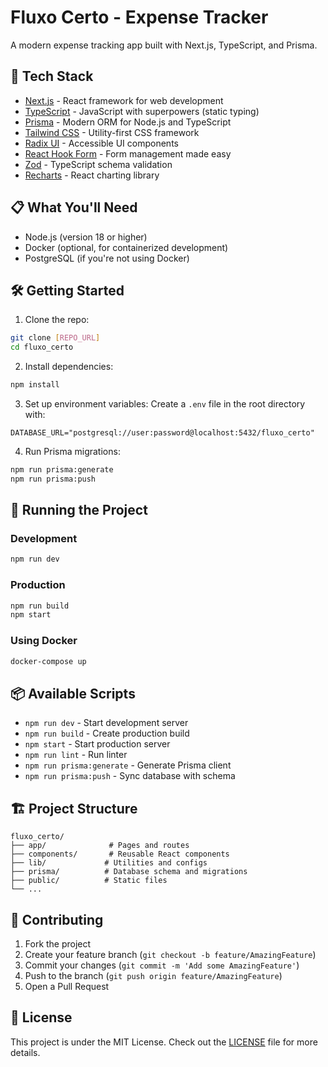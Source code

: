 # Fluxo Certo - Expense Tracker

A modern expense tracking app built with Next.js, TypeScript, and Prisma.

## 🚀 Tech Stack

- [Next.js](https://nextjs.org/) - React framework for web development
- [TypeScript](https://www.typescriptlang.org/) - JavaScript with superpowers (static typing)
- [Prisma](https://www.prisma.io/) - Modern ORM for Node.js and TypeScript
- [Tailwind CSS](https://tailwindcss.com/) - Utility-first CSS framework
- [Radix UI](https://www.radix-ui.com/) - Accessible UI components
- [React Hook Form](https://react-hook-form.com/) - Form management made easy
- [Zod](https://zod.dev/) - TypeScript schema validation
- [Recharts](https://recharts.org/) - React charting library

## 📋 What You'll Need

- Node.js (version 18 or higher)
- Docker (optional, for containerized development)
- PostgreSQL (if you're not using Docker)

## 🛠️ Getting Started

1. Clone the repo:
```bash
git clone [REPO_URL]
cd fluxo_certo
```

2. Install dependencies:
```bash
npm install
```

3. Set up environment variables:
Create a `.env` file in the root directory with:
```env
DATABASE_URL="postgresql://user:password@localhost:5432/fluxo_certo"
```

4. Run Prisma migrations:
```bash
npm run prisma:generate
npm run prisma:push
```

## 🚀 Running the Project

### Development
```bash
npm run dev
```

### Production
```bash
npm run build
npm start
```

### Using Docker
```bash
docker-compose up
```

## 📦 Available Scripts

- `npm run dev` - Start development server
- `npm run build` - Create production build
- `npm start` - Start production server
- `npm run lint` - Run linter
- `npm run prisma:generate` - Generate Prisma client
- `npm run prisma:push` - Sync database with schema

## 🏗️ Project Structure

```
fluxo_certo/
├── app/              # Pages and routes
├── components/       # Reusable React components
├── lib/             # Utilities and configs
├── prisma/          # Database schema and migrations
├── public/          # Static files
└── ...
```

## 🤝 Contributing

1. Fork the project
2. Create your feature branch (`git checkout -b feature/AmazingFeature`)
3. Commit your changes (`git commit -m 'Add some AmazingFeature'`)
4. Push to the branch (`git push origin feature/AmazingFeature`)
5. Open a Pull Request

## 📝 License

This project is under the MIT License. Check out the [LICENSE](LICENSE) file for more details. 